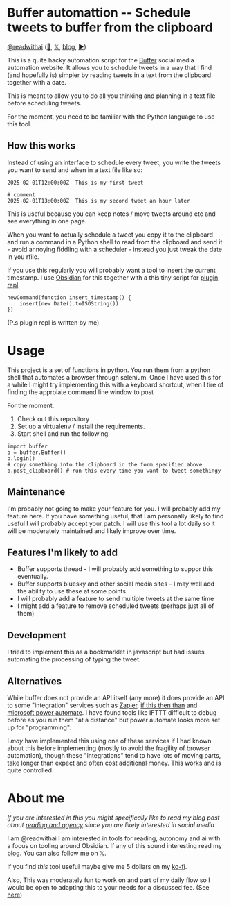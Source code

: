 # Buffer automattion -- Schedule tweets to buffer from the clipboard
[@readwithai](https://x.com/readwithai) ([🦋](https://bsky.app/profile/readwithai.bsky.social), [𝕏](https://x.com/readwithai), [blog](https://readwithai.substack.com/), [▶️](https://www.youtube.com/@readerai/shorts)) 

This is a quite hacky automation script for the [Buffer](https://buffer.com/) social media automation website. It allows you to schedule tweets in a way that I find (and hopefully is) simpler by reading tweets in a text from the clipboard together with a date.

This is meant to allow you to do all you thinking and planning in a text file before scheduling tweets.

For the moment, you need to be familiar with the Python language to use this tool

## How this works
Instead of using an interface to schedule every tweet, you write the tweets you want to send and when in a text file like so:

```
2025-02-01T12:00:00Z  This is my first tweet

# comment
2025-02-01T13:00:00Z  This is my second tweet an hour later
```

This is useful because you can keep notes / move tweets around etc and see everything in one page.

When you want to actually schedule a tweet you copy it to the clipboard and run a command in a Python shell to read from the clipboard and send it - avoid annoying fiddling with a scheduler - instead you just tweak the date in you rfile. 

If you use this regularly you will probably want a tool to insert the current timestamp. I use [Obsidian](https://readwithai.substack.com/p/obsidian-what-and-why) for this together with a this tiny script for [plugin repl](https://readwithai.substack.com/p/obsidian-plugin-repl).

```
newCommand(function insert_timestamp() {
	insert(new Date().toISOString())
})
```

(P.s plugin repl is written by me)

# Usage
This project is a set of functions in python. You run them from a python shell that automates a browser through selenium. Once I have used this for a while I might try implementing this with a keyboard shortcut, when I tire of finding the approiate command line window to post

For the moment.

1. Check out this repository
1. Set up a virtualenv / install the requirements.
1. Start shell and run the following:

```
import buffer
b = buffer.Buffer()
b.login()
# copy something into the clipboard in the form specified above
b.post_clipboard() # run this every time you want to tweet somethingy

```

## Maintenance
I'm probably not going to make your feature for you. I will probably add my feature here. If you have something useful, that I am personally likely to find useful I will probably accept your patch. I will use this tool a lot daily so it will be moderately maintained and likely improve over time. 

## Features I'm likely to add
- Buffer supports thread - I will probably add something to suppor this eventually.
- Buffer supports bluesky and other social media sites - I may well add the ability to use these at some points
- I will probably add a feature to send multiple tweets at the same time
- I might add a feature to remove scheduled tweets (perhaps just all of them)

## Development
I tried to implement this as a bookmarklet in javascript but had issues automating the processing of typing the tweet.

## Alternatives
While buffer does not provide an API itself (any more) it does provide an API to some "integration" services such as [Zapier](https://github.com/talwrii/buffer-automation/edit/master/README.md), [if this then than](https://ifttt.com/buffer) and [microsoft power automate](https://make.powerautomate.com/connectors/shared_buffer/buffer/). I have found tools like IFTTT difficult to debug before as you run them "at a distance" but power automate looks more set up for "programming". 

I *may* have implemented this using one of these services if I had known about this before implementing (mostly to avoid the fragility of browser automation), though these "integrations" tend to have lots of moving parts, take longer than expect and often cost additional money. This works and is quite controlled.

# About me
*If you are interested in this you might specifically like to read my blog post about [reading and agency](https://github.com/talwrii/buffer-automation) since you are likely interested in social media*

I am @readwithai I am interested in tools for reading, autonomy and ai with a focus on tooling around Obsidian. If any of this sound interesting read my [blog](
https://readwithai.substack.com/). You can also follow me on [𝕏](https://x.com/readwithai).

If you find *this* tool useful maybe give me 5 dollars on my [ko-fi](https://ko-fi.com/readwithai).

Also, This was moderately fun to work on and part of my daily flow so I would be open to adapting this to your needs for a discussed fee. (See [here](https://readwithai.substack.com/p/buy-my-work))
